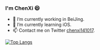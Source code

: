 ### I'm ChenXi 😄

- 🔭 I’m currently working in BeiJing.
- 🌱 I’m currently learning iOS.
- 📫 Contact me on Twitter [chenxi141017](https://twitter.com/chenxi141017).

[![Top Langs](https://github-readme-stats.vercel.app/api/top-langs/?username=chenxi141017&hide=html)](https://github.com/anuraghazra/github-readme-stats)

<!-- ![Github stats](https://github-readme-stats.vercel.app/api?username=chenxi141017&show_icons=true&theme=radical)

<!--
**chenxi141017/chenxi141017** is a ✨ _special_ ✨ repository because its `README.md` (this file) appears on your GitHub profile.

Here are some ideas to get you started:

- 🔭 I’m currently working on ...
- 🌱 I’m currently learning ...
- 👯 I’m looking to collaborate on ...
- 🤔 I’m looking for help with ...
- 💬 Ask me about ...
- 📫 How to reach me: ...
- 😄 Pronouns: ...
- ⚡ Fun fact: ...
-->
